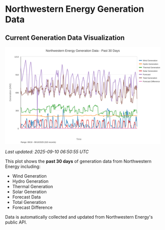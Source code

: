 # Northwestern Energy Generation Data

## Current Generation Data Visualization

![Northwestern Energy Generation Data](images/nwe_generation_plot.svg)

*Last updated: 2025-09-10 06:50:55 UTC*

This plot shows the **past 30 days** of generation data from Northwestern Energy including:
- Wind Generation
- Hydro Generation  
- Thermal Generation
- Solar Generation
- Forecast Data
- Total Generation
- Forecast Difference

Data is automatically collected and updated from Northwestern Energy's public API.

